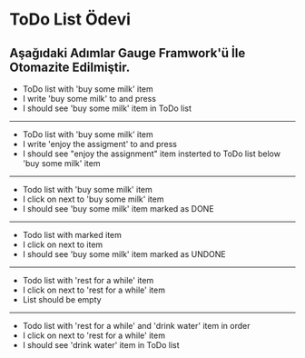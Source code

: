 # ToDo List Ödevi

## Aşağıdaki Adımlar Gauge Framwork'ü İle Otomazite Edilmiştir.



* ToDo list with 'buy some milk' item
* I write 'buy some milk' to <text box> and press <enter>
* I should see 'buy some milk' item in ToDo list
---------------------------------------------------------------------------------
* ToDo list with 'buy some milk' item
* I write 'enjoy the assigment' to <text box> and press <enter>
* I should see "enjoy the assignment" item insterted to ToDo list below 'buy some milk' item
---------------------------------------------------------------------------------
* Todo list with 'buy some milk' item
* I click on <checkbox> next to 'buy some milk' item
* I should see 'buy some milk' item marked as DONE
---------------------------------------------------------------------------------


* Todo list with marked item
* I click on <checkbox> next to item
* I should see 'buy some milk' item marked as UNDONE
---------------------------------------------------------------------------------
* Todo list with 'rest for a while' item
* I click on <delete button> next to 'rest for a while' item
* List should be empty
---------------------------------------------------------------------------------
* Todo list with 'rest for a while' and 'drink water' item in order
* I click on <delete button> next to 'rest for a while' item
* I should see 'drink water' item in ToDo list
